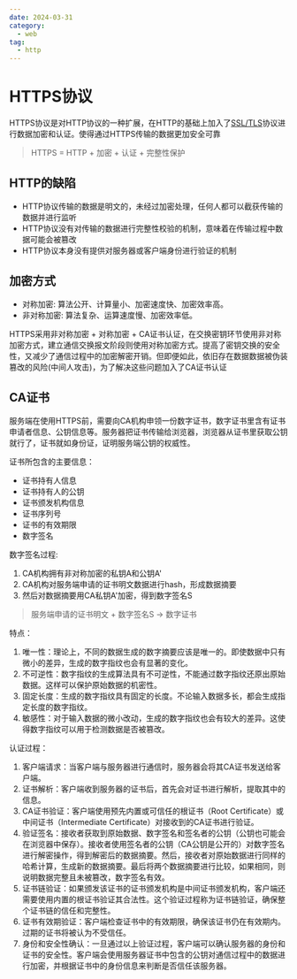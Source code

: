 ```yaml
---
date: 2024-03-31
category:
  - web
tag:
  - http
---
```


# HTTPS协议

HTTPS协议是对HTTP协议的一种扩展，在HTTP的基础上加入了[SSL\/TLS][1]协议进行数据加密和认证。使得通过HTTPS传输的数据更加安全可靠

>  HTTPS = HTTP + 加密 + 认证 + 完整性保护

## HTTP的缺陷

- HTTP协议传输的数据是明文的，未经过加密处理，任何人都可以截获传输的数据并进行监听
- HTTP协议没有对传输的数据进行完整性校验的机制，意味着在传输过程中数据可能会被篡改
- HTTP协议本身没有提供对服务器或客户端身份进行验证的机制

## 加密方式

- 对称加密: 算法公开、计算量小、加密速度快、加密效率高。
- 非对称加密: 算法复杂、运算速度慢、加密效率低。

HTTPS采用非对称加密 + 对称加密 + CA证书认证，在交换密钥环节使用非对称加密方式，建立通信交换报文阶段则使用对称加密方式。提高了密钥交换的安全性，又减少了通信过程中的加密解密开销。但即便如此，依旧存在数据数据被伪装篡改的风险(中间人攻击)，为了解决这些问题加入了CA证书认证

## CA证书

服务端在使用HTTPS前，需要向CA机构申领一份数字证书，数字证书⾥含有证书申请者信息、公钥信息等。服务器把证书传输给浏览器，浏览器从证书里获取公钥就行了，证书就如身份证，证明服务端公钥的权威性。

证书所包含的主要信息：

- 证书持有人信息
- 证书持有人的公钥
- 证书颁发机构信息
- 证书序列号
- 证书的有效期限
- 数字签名

数字签名过程:

1. CA机构拥有非对称加密的私钥A和公钥A'
2. CA机构对服务端申请的证书明文数据进行hash，形成数据摘要
3. 然后对数据摘要用CA私钥A'加密，得到数字签名S

> 服务端申请的证书明文 + 数字签名S -> 数字证书

特点：

1. 唯一性：理论上，不同的数据生成的数字摘要应该是唯一的。即使数据中只有微小的差异，生成的数字指纹也会有显著的变化。
2. 不可逆性：数字指纹的生成算法具有不可逆性，不能通过数字指纹还原出原始数据。这样可以保护原始数据的机密性。
3. 固定长度：生成的数字指纹具有固定的长度。不论输入数据多长，都会生成指定长度的数字指纹。
4. 敏感性：对于输入数据的微小改动，生成的数字指纹也会有较大的差异。这使得数字指纹可以用于检测数据是否被篡改。

认证过程：

1. 客户端请求：当客户端与服务器进行通信时，服务器会将其CA证书发送给客户端。
2. 证书解析：客户端收到服务器的证书后，首先会对证书进行解析，提取其中的信息。
3. CA证书验证：客户端使用预先内置或可信任的根证书（Root Certificate）或中间证书（Intermediate Certificate）对接收到的CA证书进行验证。
4. 验证签名：接收者获取到原始数据、数字签名和签名者的公钥（公钥也可能会在浏览器中保存）。接收者使用签名者的公钥（CA公钥是公开的）对数字签名进行解密操作，得到解密后的数据摘要。然后，接收者对原始数据进行同样的哈希计算，生成新的数据摘要。最后将两个数据摘要进行比较，如果相同，则说明数据完整且未被篡改，数字签名有效。
5. 证书链验证：如果颁发该证书的证书颁发机构是中间证书颁发机构，客户端还需要使用内置的根证书验证其合法性。这个验证过程称为证书链验证，确保整个证书链的信任和完整性。
6. 证书有效期验证：客户端检查证书中的有效期限，确保该证书仍在有效期内。过期的证书将被认为不受信任。
7. 身份和安全性确认：一旦通过以上验证过程，客户端可以确认服务器的身份和证书的安全性。客户端会使用服务器证书中包含的公钥对通信过程中的数据进行加密，并根据证书中的身份信息来判断是否信任该服务器。

[1]: ./TLS协议.md
